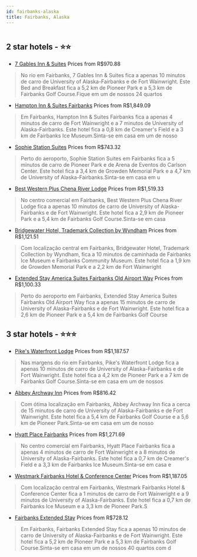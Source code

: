 ```yaml
---
id: fairbanks-alaska
title: Fairbanks, Alaska
---
```


<center><img src="https://i.travelapi.com/hotels/1000000/60000/57200/57103/56988475_z.jpg" alt="" /></center>


##  2 star hotels - ⭐️⭐️

-    [7 Gables Inn & Suites](https://www.hurb.com/br/aud/https://www.hurb.com/br/hotels/fairbanks/7-gables-inn-suites-HT-OEJ6?cmp=18055) Prices from R$970.88
   > No rio em Fairbanks, 7 Gables Inn & Suites fica a apenas 10 minutos de carro de University of Alaska-Fairbanks e de Fort Wainwright.  Este Bed and Breakfast fica a 5,2 km de Pioneer Park e a 5,3 km de Fairbanks Golf Course.Fique em um de nossos 24 quartos
-    [Hampton Inn & Suites Fairbanks](https://www.hurb.com/br/aud/https://www.hurb.com/br/hotels/fairbanks/hampton-inn-suites-fairbanks-HT-1MAA?cmp=18055) Prices from R$1,849.09
   > Em Fairbanks, Hampton Inn & Suites Fairbanks fica a apenas 4 minutos de carro de Fort Wainwright e a 7 minutos de University of Alaska-Fairbanks.  Este hotel fica a 0,8 km de Creamer's Field e a 3 km de Fairbanks Ice Museum.Sinta-se em casa em um de nosso
-    [Sophie Station Suites](https://www.hurb.com/br/aud/https://www.hurb.com/br/hotels/fairbanks/sophie-station-suites-HT-2HTT?cmp=18055) Prices from R$743.32
   > Perto do aeroporto, Sophie Station Suites em Fairbanks fica a 5 minutos de carro de Pioneer Park e de Arena de Eventos do Carlson Center.  Este hotel fica a 3,4 km de Growden Memorial Park e a 4,7 km de University of Alaska-Fairbanks.Sinta-se em casa em u
-    [Best Western Plus Chena River Lodge](https://www.hurb.com/br/aud/https://www.hurb.com/br/hotels/fairbanks/best-western-plus-chena-river-lodge-HT-X0BN?cmp=18055) Prices from R$1,519.33
   > No centro comercial em Fairbanks, Best Western Plus Chena River Lodge fica a apenas 10 minutos de carro de University of Alaska-Fairbanks e de Fort Wainwright.  Este hotel fica a 2,9 km de Pioneer Park e a 5,4 km de Fairbanks Golf Course.Sinta-se em casa 
-    [Bridgewater Hotel, Trademark Collection by Wyndham](https://www.hurb.com/br/aud/https://www.hurb.com/br/hotels/fairbanksidgewater-hotel-trademark-collection-by-wyndham-HT-JF62?cmp=18055) Prices from R$1,121.51
   > Com localização central em Fairbanks, Bridgewater Hotel, Trademark Collection by Wyndham, fica a 10 minutos de caminhada de Fairbanks Ice Museum e Fairbanks Community Museum.  Este hotel fica a 1,9 km de Growden Memorial Park e a 2,2 km de Fort Wainwright
-    [Extended Stay America Suites Fairbanks Old Airport Way](https://www.hurb.com/br/aud/https://www.hurb.com/br/hotels/fairbanks/extended-stay-america-suites-fairbanks-old-airport-way-HT-88B7?cmp=18055) Prices from R$1,100.33
   > Perto do aeroporto em Fairbanks, Extended Stay America Suites Fairbanks Old Airport Way fica a apenas 15 minutos de carro de University of Alaska-Fairbanks e de Fort Wainwright.  Este hotel fica a 2,6 km de Pioneer Park e a 5,4 km de Fairbanks Golf Course

##  3 star hotels - ⭐️⭐️⭐️

-    [Pike's Waterfront Lodge](https://www.hurb.com/br/aud/https://www.hurb.com/br/hotels/fairbanks/pike-s-waterfront-lodge-HT-MJSP?cmp=18055) Prices from R$1,187.57
   > Nas margens do rio em Fairbanks, Pike's Waterfront Lodge fica a apenas 10 minutos de carro de University of Alaska-Fairbanks e de Fort Wainwright.  Este hotel fica a 4,2 km de Pioneer Park e a 7 km de Fairbanks Golf Course.Sinta-se em casa em um de nossos
-    [Abbey Archway Inn](https://www.hurb.com/br/aud/https://www.hurb.com/br/hotels/fairbanks/abbey-archway-inn-HT-MJL1?cmp=18055) Prices from R$816.42
   > Com ótima localização em Fairbanks, Abbey Archway Inn fica a cerca de 15 minutos de carro de University of Alaska-Fairbanks e de Fort Wainwright.  Este hotel fica a 5,4 km de Fairbanks Golf Course e a 5,6 km de Pioneer Park.Sinta-se em casa em um de nosso
-    [Hyatt Place Fairbanks](https://www.hurb.com/br/aud/https://www.hurb.com/br/hotels/fairbanks/hyatt-place-fairbanks-HT-34V8?cmp=18055) Prices from R$1,271.69
   > No centro comercial em Fairbanks, Hyatt Place Fairbanks fica a apenas 4 minutos de carro de Fort Wainwright e a 8 minutos de University of Alaska-Fairbanks.  Este hotel fica a 0,7 km de Creamer's Field e a 3,3 km de Fairbanks Ice Museum.Sinta-se em casa e
-    [Westmark Fairbanks Hotel & Conference Center](https://www.hurb.com/br/aud/https://www.hurb.com/br/hotels/fairbanks/westmark-fairbanks-hotel-conference-center-HT-YEM4?cmp=18055) Prices from R$1,187.05
   > Com localização central em Fairbanks, Westmark Fairbanks Hotel & Conference Center fica a 1 minutos de carro de Fort Wainwright e a 9 minutos de University of Alaska-Fairbanks.  Este hotel fica a 0,7 km de Fairbanks Ice Museum e a 3,3 km de Pioneer Park.S
-    [Fairbanks Extended Stay](https://www.hurb.com/br/aud/https://www.hurb.com/br/hotels/fairbanks/fairbanks-extended-stay-HT-JB8M?cmp=18055) Prices from R$728.12
   > Em Fairbanks, Fairbanks Extended Stay fica a apenas 10 minutos de carro de University of Alaska-Fairbanks e de Fort Wainwright.  Este hotel fica a 5,2 km de Pioneer Park e a 5,3 km de Fairbanks Golf Course.Sinta-se em casa em um de nossos 40 quartos com d
